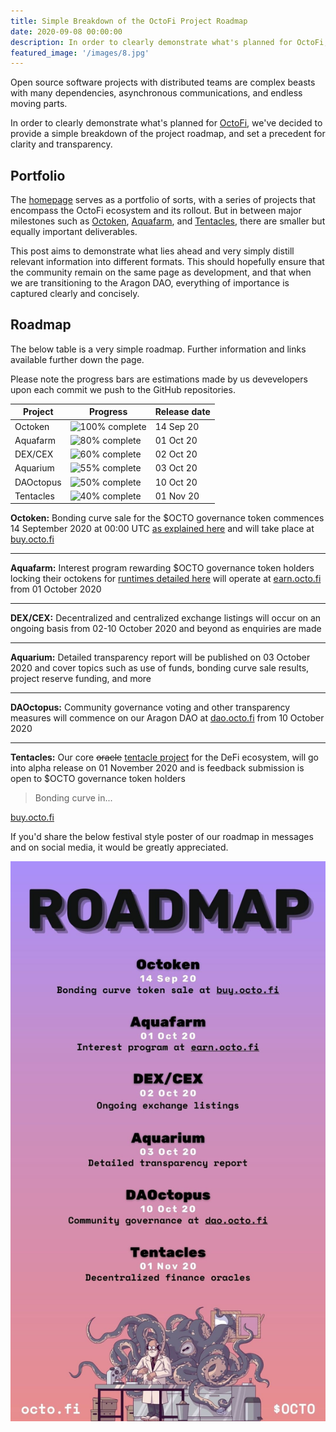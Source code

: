 ```yaml
---
title: Simple Breakdown of the OctoFi Project Roadmap
date: 2020-09-08 00:00:00
description: In order to clearly demonstrate what's planned for OctoFi, we've decided to provide a simple breakdown of the project roadmap, and set a precedent for clarity and transparency. 
featured_image: '/images/8.jpg'
---
```


Open source software projects with distributed teams are complex beasts with many dependencies, asynchronous communications, and endless moving parts.

In order to clearly demonstrate what's planned for [OctoFi](/), we've decided to provide a simple breakdown of the project roadmap, and set a precedent for clarity and transparency. 

## Portfolio

The [homepage](/) serves as a portfolio of sorts, with a series of projects that encompass the OctoFi ecosystem and its rollout. But in between major milestones such as [Octoken](/project/token), [Aquafarm](/project/aquafarm), and [Tentacles](/project/tentacles), there are smaller but equally important deliverables. 

This post aims to demonstrate what lies ahead and very simply distill relevant information into different formats. This should hopefully ensure that the community remain on the same page as development, and that when we are transitioning to the Aragon DAO, everything of importance is captured clearly and concisely.

## Roadmap

The below table is a very simple roadmap. Further information and links available further down the page.

Please note the progress bars are estimations made by us devevelopers upon each commit we push to the GitHub repositories. 

| Project   | Progress 													| Release date |
|-----------|-----------------------------------------------------------|--------------|
| Octoken 	| ![100% complete](https://progress-bar.dev/100/?width=200)	| 14 Sep 20    |
| Aquafarm 	| ![80% complete](https://progress-bar.dev/80/?width=200)	| 01 Oct 20    |
| DEX/CEX   | ![60% complete](https://progress-bar.dev/60/?width=200)	| 02 Oct 20    |
| Aquarium  | ![55% complete](https://progress-bar.dev/55/?width=200)	| 03 Oct 20    |
| DAOctopus | ![50% complete](https://progress-bar.dev/50/?width=200)	| 10 Oct 20    |
| Tentacles | ![40% complete](https://progress-bar.dev/40/?width=200)	| 01 Nov 20    |

**Octoken:** Bonding curve sale for the $OCTO governance token commences 14 September 2020 at 00:00 UTC [as explained here](/project/token) and will take place at [buy.octo.fi](https://buy.octo.fi) 

---

**Aquafarm:** Interest program rewarding $OCTO governance token holders locking their octokens for [runtimes detailed here](/project/aquafarm) will operate at [earn.octo.fi](https://earn.octo.fi) from 01 October 2020

---

**DEX/CEX:** Decentralized and centralized exchange listings will occur on an ongoing basis from 02-10 October 2020 and beyond as enquiries are made

---

**Aquarium:** Detailed transparency report will be published on 03 October 2020 and cover topics such as use of funds, bonding curve sale results, project reserve funding, and more

---

**DAOctopus:** Community governance voting and other transparency measures will commence on our Aragon DAO at [dao.octo.fi](https://dao.octo.fi) from 10 October 2020

---

**Tentacles:** Our core <s>oracle</s> [tentacle project](/project/tentacles) for the DeFi ecosystem, will go into alpha release on 01 November 2020 and is feedback submission is open to $OCTO governance token holders

> <p id="timer">Bonding curve in...</p>

[buy.octo.fi](https://buy.octo.fi)

If you'd share the below festival style poster of our roadmap in messages and on social media, it would be greatly appreciated.

![](/images/octo-roadmap.jpg)

